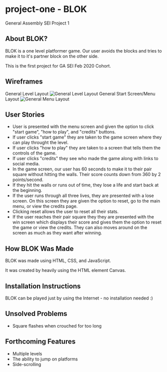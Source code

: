 # project-one - BLOK
General Assembly SEI Project 1

## About BLOK?
BLOK is a one level platformer game. Our user avoids the blocks and tries to make it to it's partner block on the other side.

This is the first project for GA SEI Feb 2020 Cohort.

## Wireframes

General Level Layout
![General Level Layout](https://i.imgur.com/ChHMVCj.jpg)
General Start Screen/Menu Layout
![General Menu Layout](https://i.imgur.com/GxeXUuO.jpg)


## User Stories

* User is presented with the menu screen and given the option to click "start game", "how to play", and "credits" buttons.
* If user clicks "start game" they are taken to the game screen where they can play throught the level.
* If user clicks "how to play" they are taken to a screen that tells them the controls of the game.
* If user clicks "credits" they see who made the game along with links to social media.
* In the game screen, our user has 60 seconds to make it to their pair square without hitting the walls. Their score counts down from 360 by 2 points/second.
* If they hit the walls or runs out of time, they lose a life and start back at the beginning.
* If the user runs through all three lives, they are presented with a lose screen. On this screen they are given the option to reset, go to the main menu, or view the credits page.
* Clicking reset allows the user to reset all their stats.
* If the user reaches their pair square they they are presented with the win screen which displays their score and gives them the option to reset the game or view the credits. They can also moves around on the screen as much as they want after winning.

## How BLOK Was Made

BLOK was made using HTML, CSS, and JavaScript. 

It was created by heavily using the HTML element Canvas.

## Installation Instructions

BLOK can be played just by using the Internet - no installation needed :)

## Unsolved Problems

* Square flashes when crouched for too long

## Forthcoming Features

* Multiple levels
* The ability to jump on platforms
* Side-scrolling









